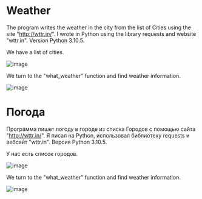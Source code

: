 # Weather
The program writes the weather in the city from the list of Cities using the site "http://wttr.in/".
I wrote in Python using the library requests and website "wttr.in". Version Python 3.10.5.

We have a list of cities.

![image](https://user-images.githubusercontent.com/64695348/232311090-e7003c99-3728-4873-b468-373db9a6dad5.png)

We turn to the "what_weather" function and find weather information.

![image](https://user-images.githubusercontent.com/64695348/232311404-db86a488-df16-493a-9de8-5821dbe84755.png)


# Погода
Программа пишет погоду в городе из списка Городов с помощью сайта "http://wttr.in/".
Я писал на Python, использовал библиотеку requests и вебсайт "wttr.in". Версия Python 3.10.5.

У нас есть список городов.

![image](https://user-images.githubusercontent.com/64695348/232311090-e7003c99-3728-4873-b468-373db9a6dad5.png)

We turn to the "what_weather" function and find weather information.

![image](https://user-images.githubusercontent.com/64695348/232311404-db86a488-df16-493a-9de8-5821dbe84755.png)
